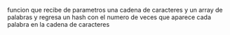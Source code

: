 funcion que recibe de parametros una cadena de caracteres y un array de palabras y regresa
un hash con el numero de veces que aparece cada palabra en la cadena de caracteres
